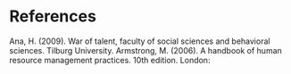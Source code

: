 # References

Ana, H. (2009). War of talent, faculty of social sciences and behavioral sciences. Tilburg University. Armstrong, M. (2006). A handbook of human resource management practices. 10th edition. London: